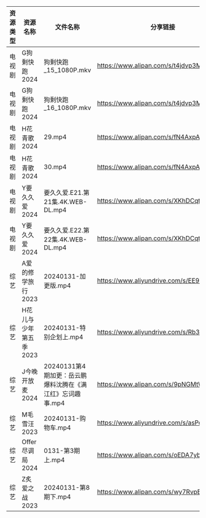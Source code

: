 | 资源类型 | 资源名称          | 文件名称                                | 分享链接                                      | 更新时间                |
| ---- | ------------- | ----------------------------------- | ----------------------------------------- | ------------------- |
| 电视剧  | G狗剩快跑2024     | 狗剩快跑_15_1080P.mkv                   | https://www.alipan.com/s/t4jdvp3MKp5      | 2024-02-01 00:05:14 |
| 电视剧  | G狗剩快跑2024     | 狗剩快跑_16_1080P.mkv                   | https://www.alipan.com/s/t4jdvp3MKp5      | 2024-02-01 00:05:14 |
| 电视剧  | H花青歌2024      | 29.mp4                              | https://www.alipan.com/s/fN4AxpAdDkx      | 2024-02-01 00:05:17 |
| 电视剧  | H花青歌2024      | 30.mp4                              | https://www.alipan.com/s/fN4AxpAdDkx      | 2024-02-01 00:05:17 |
| 电视剧  | Y要久久爱2024     | 要久久爱.E21.第21集.4K.WEB-DL.mp4         | https://www.alipan.com/s/XKhDCqtFDft      | 2024-02-01 00:05:30 |
| 电视剧  | Y要久久爱2024     | 要久久爱.E22.第22集.4K.WEB-DL.mp4         | https://www.alipan.com/s/XKhDCqtFDft      | 2024-02-01 00:05:30 |
| 综艺   | A爱的修学旅行2023   | 20240131-加更版.mp4                    | https://www.aliyundrive.com/s/EE9WNi94Ftz | 2024-02-01 00:05:41 |
| 综艺   | H花儿与少年第五季2023 | 20240131-特别企划上.mp4                  | https://www.aliyundrive.com/s/Rb3k2hgSjHJ | 2024-02-01 00:05:53 |
| 综艺   | J今晚开放麦2024    | 20240131第4期加更：岳云鹏爆料沈腾在《满江红》忘词趣事.mp4 | https://www.alipan.com/s/9pNGMtWEhLU      | 2024-02-01 00:05:56 |
| 综艺   | M毛雪汪2023      | 20240131-购物车.mp4                    | https://www.aliyundrive.com/s/asPqfgPRqAg | 2024-02-01 00:06:08 |
| 综艺   | Offer尽调局2024  | 0131-第3期上.mp4                       | https://www.alipan.com/s/oEDA7ybXk4e      | 2024-02-01 00:06:15 |
| 综艺   | Z炙爱之战2023     | 20240131-第8期下.mp4                   | https://www.alipan.com/s/wy7RvpBvLX7      | 2024-02-01 00:06:48 |
